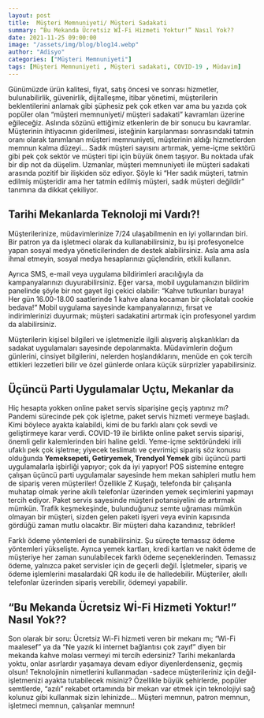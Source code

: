 ```yaml
---
layout: post
title:  Müşteri Memnuniyeti/ Müşteri Sadakati   
summary: “Bu Mekanda Ücretsiz Wİ-Fi Hizmeti Yoktur!” Nasıl Yok??
date: 2021-11-25 09:00:00
image: "/assets/img/blog/blog14.webp"
author: "Adisyo"
categories: ["Müşteri Memnuniyeti"]
tags: [Müşteri Memnuniyeti , Müşteri sadakati, COVID-19 , Müdavim]
---
```

Günümüzde ürün kalitesi, fiyat, satış öncesi ve sonrası hizmetler, bulunabilirlik, güvenirlik, dijitalleşme, itibar yönetimi, müşterilerin beklentilerini anlamak gibi şüphesiz pek çok etken var ama bu yazıda çok popüler olan “müşteri memnuniyeti/ müşteri sadakati” kavramları üzerine eğileceğiz. Aslında sözünü ettiğimiz etkenlerin de bir sonucu bu kavramlar. Müşterinin ihtiyacının giderilmesi, isteğinin karşılanması sonrasındaki tatmin oranı olarak tanımlanan müşteri memnuniyeti, müşterinin aldığı hizmetlerden memnun kalma düzeyi... Sadık müşteri sayısını artırmak, yeme-içme sektörü gibi pek çok sektör ve müşteri tipi için büyük önem taşıyor. Bu noktada ufak bir dip not da düşelim. Uzmanlar, müşteri memnuniyeti ile müşteri sadakati arasında pozitif bir ilişkiden söz ediyor. Şöyle ki “Her sadık müşteri, tatmin edilmiş müşteridir ama her tatmin edilmiş müşteri, sadık müşteri değildir” tanımına da dikkat çekiliyor. 



## Tarihi Mekanlarda Teknoloji mi Vardı?! 

Müşterilerinize, müdavimlerinize 7/24 ulaşabilmenin en iyi yollarından biri. Bir patron ya da işletmeci olarak da kullanabilirsiniz, bu işi profesyonelce yapan sosyal medya yöneticilerinden de destek alabilirsiniz. Asla ama asla ihmal etmeyin, sosyal medya hesaplarınızı güçlendirin, etkili kullanın. 

Ayrıca SMS, e-mail veya uygulama bildirimleri aracılığıyla da kampanyalarınızı duyurabilirsiniz. Eğer varsa, mobil uygulamanızın bildirim panelinde şöyle bir not gayet ilgi çekici olabilir: “Kahve tutkunları buraya! Her gün 16.00-18.00 saatlerinde 1 kahve alana kocaman bir çikolatalı cookie bedava!” Mobil uygulama sayesinde kampanyalarınızı, fırsat ve indirimlerinizi duyurmak; müşteri sadakatini artırmak için profesyonel yardım da alabilirsiniz. 

Müşterilerin kişisel bilgileri ve işletmenizle ilgili alışveriş alışkanlıkları da sadakat uygulamaları sayesinde depolanmakta. Müdavimlerin doğum günlerini, cinsiyet bilgilerini, nelerden hoşlandıklarını, menüde en çok tercih ettikleri lezzetleri bilir ve özel günlerde onlara küçük sürprizler yapabilirsiniz. 

## Üçüncü Parti Uygulamalar Uçtu, Mekanlar da

Hiç hesapta yokken online paket servis siparişine geçiş yaptınız mı? Pandemi sürecinde pek çok işletme, paket servis hizmeti vermeye başladı. Kimi böylece ayakta kalabildi, kimi de bu farklı alanı çok sevdi ve geliştirmeye karar verdi. COVID-19 ile birlikte online paket servis siparişi, önemli gelir kalemlerinden biri haline geldi. Yeme-içme sektöründeki irili ufaklı pek çok işletme; yiyecek teslimatı ve çevrimiçi sipariş söz konusu olduğunda <b>Yemeksepeti, Getiryemek, Trendyol Yemek</b> gibi üçüncü parti uygulamalarla işbirliği yapıyor; çok da iyi yapıyor! POS sistemine entegre çalışan üçüncü parti uygulamalar sayesinde hem mekan sahipleri mutlu hem de sipariş veren müşteriler! Özellikle Z Kuşağı, telefonda bir çalışanla muhatap olmak yerine akıllı telefonlar üzerinden yemek seçimlerini yapmayı tercih ediyor. Paket servis sayesinde müşteri potansiyelini de artırmak mümkün. Trafik keşmekeşinde, bulunduğunuz semte uğraması mümkün olmayan bir müşteri, sizden gelen paketi işyeri veya evinin kapısında gördüğü zaman mutlu olacaktır. Bir müşteri daha kazandınız, tebrikler! 

Farklı ödeme yöntemleri de sunabilirsiniz. Şu süreçte temassız ödeme yöntemleri yükselişte. Ayrıca yemek kartları, kredi kartları ve nakit ödeme de müşteriye her zaman sunulabilecek farklı ödeme seçeneklerinden. Temassız ödeme, yalnızca paket servisler için de geçerli değil. İşletmeler, sipariş ve ödeme işlemlerini masalardaki QR kodu ile de halledebilir. Müşteriler, akıllı telefonlar üzerinden sipariş verebilir, ödemeyi yapabilir. 


## “Bu Mekanda Ücretsiz Wİ-Fi Hizmeti Yoktur!” Nasıl Yok??

Son olarak bir soru: Ücretsiz Wi-Fi hizmeti veren bir mekanı mı; “Wi-Fi maalesef” ya da “Ne yazık ki internet bağlantısı çok zayıf” diyen bir mekanda kahve molası vermeyi mi tercih edersiniz? Tarihi mekanlarda yoktu, onlar asırlardır yaşamaya devam ediyor diyenlerdenseniz, geçmiş olsun! Teknolojinin nimetlerini kullanmadan -sadece müşterileriniz için değil- işletmenizi ayakta tutabilecek misiniz? Özellikle büyük şehirlerde, popüler semtlerde, “azılı” rekabet ortamında bir mekan var etmek için teknolojiyi sağ kolunuz gibi kullanmak sizin lehinizde… Müşteri memnun, patron memnun, işletmeci memnun, çalışanlar memnun! 



